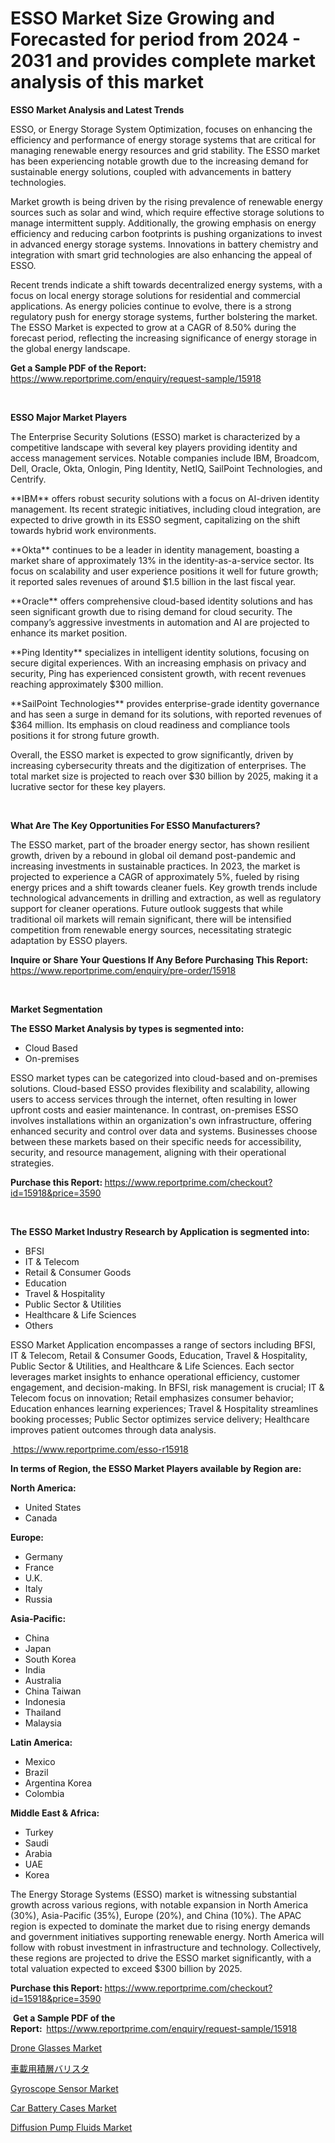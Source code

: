 <p><h1>ESSO Market Size Growing and Forecasted for period from 2024 - 2031 and provides complete market analysis of this market</h1></p><p><strong>ESSO Market Analysis and Latest Trends</strong></p>
<p><p>ESSO, or Energy Storage System Optimization, focuses on enhancing the efficiency and performance of energy storage systems that are critical for managing renewable energy resources and grid stability. The ESSO market has been experiencing notable growth due to the increasing demand for sustainable energy solutions, coupled with advancements in battery technologies.</p><p>Market growth is being driven by the rising prevalence of renewable energy sources such as solar and wind, which require effective storage solutions to manage intermittent supply. Additionally, the growing emphasis on energy efficiency and reducing carbon footprints is pushing organizations to invest in advanced energy storage systems. Innovations in battery chemistry and integration with smart grid technologies are also enhancing the appeal of ESSO.</p><p>Recent trends indicate a shift towards decentralized energy systems, with a focus on local energy storage solutions for residential and commercial applications. As energy policies continue to evolve, there is a strong regulatory push for energy storage systems, further bolstering the market. The ESSO Market is expected to grow at a CAGR of 8.50% during the forecast period, reflecting the increasing significance of energy storage in the global energy landscape.</p></p>
<p><strong>Get a Sample PDF of the Report:&nbsp;</strong> <a href="https://www.reportprime.com/enquiry/request-sample/15918">https://www.reportprime.com/enquiry/request-sample/15918</a></p>
<p>&nbsp;</p>
<p><strong>ESSO Major Market Players</strong></p>
<p><p>The Enterprise Security Solutions (ESSO) market is characterized by a competitive landscape with several key players providing identity and access management services. Notable companies include IBM, Broadcom, Dell, Oracle, Okta, Onlogin, Ping Identity, NetIQ, SailPoint Technologies, and Centrify.</p><p>**IBM** offers robust security solutions with a focus on AI-driven identity management. Its recent strategic initiatives, including cloud integration, are expected to drive growth in its ESSO segment, capitalizing on the shift towards hybrid work environments.</p><p>**Okta** continues to be a leader in identity management, boasting a market share of approximately 13% in the identity-as-a-service sector. Its focus on scalability and user experience positions it well for future growth; it reported sales revenues of around $1.5 billion in the last fiscal year.</p><p>**Oracle** offers comprehensive cloud-based identity solutions and has seen significant growth due to rising demand for cloud security. The company’s aggressive investments in automation and AI are projected to enhance its market position.</p><p>**Ping Identity** specializes in intelligent identity solutions, focusing on secure digital experiences. With an increasing emphasis on privacy and security, Ping has experienced consistent growth, with recent revenues reaching approximately $300 million.</p><p>**SailPoint Technologies** provides enterprise-grade identity governance and has seen a surge in demand for its solutions, with reported revenues of $364 million. Its emphasis on cloud readiness and compliance tools positions it for strong future growth.</p><p>Overall, the ESSO market is expected to grow significantly, driven by increasing cybersecurity threats and the digitization of enterprises. The total market size is projected to reach over $30 billion by 2025, making it a lucrative sector for these key players.</p></p>
<p>&nbsp;</p>
<p><strong>What Are The Key Opportunities For ESSO Manufacturers?</strong></p>
<p><p>The ESSO market, part of the broader energy sector, has shown resilient growth, driven by a rebound in global oil demand post-pandemic and increasing investments in sustainable practices. In 2023, the market is projected to experience a CAGR of approximately 5%, fueled by rising energy prices and a shift towards cleaner fuels. Key growth trends include technological advancements in drilling and extraction, as well as regulatory support for cleaner operations. Future outlook suggests that while traditional oil markets will remain significant, there will be intensified competition from renewable energy sources, necessitating strategic adaptation by ESSO players.</p></p>
<p><strong>Inquire or Share Your Questions If Any Before Purchasing This Report:</strong> <a href="https://www.reportprime.com/enquiry/pre-order/15918">https://www.reportprime.com/enquiry/pre-order/15918</a></p>
<p>&nbsp;</p>
<p><strong>Market Segmentation</strong></p>
<p><strong>The ESSO Market Analysis by types is segmented into:</strong></p>
<p><ul><li>Cloud Based</li><li>On-premises</li></ul></p>
<p><p>ESSO market types can be categorized into cloud-based and on-premises solutions. Cloud-based ESSO provides flexibility and scalability, allowing users to access services through the internet, often resulting in lower upfront costs and easier maintenance. In contrast, on-premises ESSO involves installations within an organization's own infrastructure, offering enhanced security and control over data and systems. Businesses choose between these markets based on their specific needs for accessibility, security, and resource management, aligning with their operational strategies.</p></p>
<p><strong>Purchase this Report:&nbsp;</strong><a href="https://www.reportprime.com/checkout?id=15918&price=3590">https://www.reportprime.com/checkout?id=15918&price=3590</a></p>
<p>&nbsp;</p>
<p><strong>The ESSO Market Industry Research by Application is segmented into:</strong></p>
<p><ul><li>BFSI</li><li>IT & Telecom</li><li>Retail & Consumer Goods</li><li>Education</li><li>Travel & Hospitality</li><li>Public Sector & Utilities</li><li>Healthcare & Life Sciences</li><li>Others</li></ul></p>
<p><p>ESSO Market Application encompasses a range of sectors including BFSI, IT & Telecom, Retail & Consumer Goods, Education, Travel & Hospitality, Public Sector & Utilities, and Healthcare & Life Sciences. Each sector leverages market insights to enhance operational efficiency, customer engagement, and decision-making. In BFSI, risk management is crucial; IT & Telecom focus on innovation; Retail emphasizes consumer behavior; Education enhances learning experiences; Travel & Hospitality streamlines booking processes; Public Sector optimizes service delivery; Healthcare improves patient outcomes through data analysis.</p></p>
<p><a href="https://www.reportprime.com/esso-r15918">&nbsp;https://www.reportprime.com/esso-r15918</a></p>
<p><strong>In terms of Region, the ESSO Market Players available by Region are:</strong></p>
<p>
    <p> <strong> North America: </strong>
        <ul>
            <li>United States</li>
            <li>Canada</li>
        </ul>
        </p> 
    <p> <strong> Europe: </strong>
        <ul>
            <li>Germany</li>
            <li>France</li>
            <li>U.K.</li>
            <li>Italy</li>
            <li>Russia</li>
        </ul>
        </p> 
    <p> <strong> Asia-Pacific: </strong>
        <ul>
            <li>China</li>
            <li>Japan</li>
            <li>South Korea</li>
            <li>India</li>
            <li>Australia</li>
            <li>China Taiwan</li>
            <li>Indonesia</li>
            <li>Thailand</li>
            <li>Malaysia</li>
        </ul>
        </p> 
    <p> <strong> Latin America: </strong>
        <ul>
            <li>Mexico</li>
            <li>Brazil</li>
            <li>Argentina Korea</li>
            <li>Colombia</li>
        </ul>
        </p> 
    <p> <strong> Middle East & Africa: </strong>
        <ul>
            <li>Turkey</li>
            <li>Saudi</li>
            <li>Arabia</li>
            <li>UAE</li>
            <li>Korea</li>
        </ul>
    </p>
    </p>
<p><p>The Energy Storage Systems (ESSO) market is witnessing substantial growth across various regions, with notable expansion in North America (30%), Asia-Pacific (35%), Europe (20%), and China (10%). The APAC region is expected to dominate the market due to rising energy demands and government initiatives supporting renewable energy. North America will follow with robust investment in infrastructure and technology. Collectively, these regions are projected to drive the ESSO market significantly, with a total valuation expected to exceed $300 billion by 2025.</p></p>
<p><strong>Purchase this Report: </strong><a href="https://www.reportprime.com/checkout?id=15918&price=3590">https://www.reportprime.com/checkout?id=15918&price=3590</a></p>
<p>&nbsp;<strong>Get a Sample PDF of the Report:&nbsp;&nbsp;</strong><a href="https://www.reportprime.com/enquiry/request-sample/15918">https://www.reportprime.com/enquiry/request-sample/15918</a></p>
<p><strong></strong></p>
<p><p><a href="https://issuu.com/reportprime-2/docs/drone-glasses-market-size-2030.pptx_3d5ceb4caed73b">Drone Glasses Market</a></p><p><a href="https://medium.com/@kw8enloe/multilayer-varistors-for-automotive-4fb7367d83c6">車載用積層バリスタ</a></p><p><a href="https://www.linkedin.com/pulse/gyroscope-sensor-market-size-share-competitive-landscape-y3bjf?trackingId=ZirhW%2FDsQyaYyZrgh4Xxyg%3D%3D">Gyroscope Sensor Market</a></p><p><a href="https://issuu.com/reportprime-2/docs/car-battery-cases-market-size-2030._1643e1dd562b0a">Car Battery Cases Market</a></p><p><a href="https://medium.com/@ryan.bell8967/the-diffusion-pump-fluids-industry-analysis-report-offers-a-comprehensive-and-current-examination-f232fc979363">Diffusion Pump Fluids Market</a></p></p>